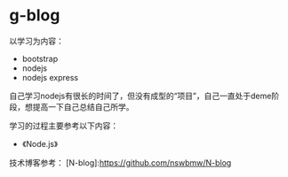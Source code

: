 # g-blog
以学习为内容：
- bootstrap
- nodejs
- nodejs express

自己学习nodejs有很长的时间了，但没有成型的“项目”，自己一直处于deme阶段，想提高一下自己总结自己所学。

学习的过程主要参考以下内容：
* 《Node.js》

技术博客参考：
[N-blog]:https://github.com/nswbmw/N-blog
